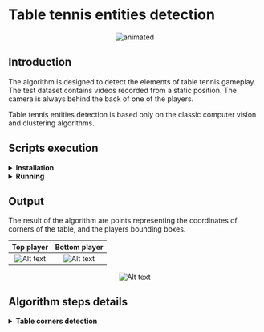 # Table tennis entities detection

<p align="center">
  <img src="resources/readme/base_detections.gif?raw=true" alt="animated" />
</p>

## Introduction
The algorithm is designed to detect the elements of table tennis gameplay.
The test dataset contains videos recorded from a static position. The camera is always behind the back of one of the players.


Table tennis entities detection is based only on the classic computer vision and clustering algorithms.

## Scripts execution 
<details>
<summary> <b>Installation</b> </summary>
Due to the use of only image operations and unsupervised clustering algorithms, the GPU is not required. 
To prepare the environment, just install the libraries from requirements.txt.
</details>
<details>
<summary> <b>Running</b> </summary>
Temporarily there is no specific script configuration. An example usage is in the main.py file.
</details>

## Output
The result of the algorithm are points representing the coordinates of corners of the table, and the players bounding boxes.



<div align="center">

|                             Top player                             |                              Bottom player                               |
|:------------------------------------------------------------------:|:------------------------------------------------------------------------:|
| ![Alt text](resources/readme/player_top.gif?raw=true "top player") | ![Alt text](resources/readme/player_bottom.gif?raw=true "bottom player") |


![Alt text](resources/readme/table.gif?raw=true "table")

</div>

## Algorithm steps details

<details>
<summary><b> Table corners detection </b></summary>

<details>
<summary> Table contours detection </summary>

### Table lines detection

#### Lines detection

Table lines detection is based on the Probabilistic Hough Transform. Successive frames are transformed and detected lines are saved in the mask. When iteration is done, the mask contains the table lines and excess lines detected outside the table.

<p align="center">
  <img src="resources/readme/lines_table.gif?raw=true" alt="animated" />
</p>

#### Choosing the right contours
On the finished mask, connected components are detected, and the component closest to the center of the image is selected.

<p align="center">
  <img src="resources/readme/lines_table_center.gif?raw=true" alt="animated" />
</p>


</details>

<details>
<summary> Table mask corner detections</summary>

### Lines parameters detection
<p align="center">
  <img src="resources/readme/lines_mask.gif?raw=true" alt="animated" />
</p>

#### General line detection
Mask lines detection is based on Hough Line Transform.

<p align="center">
  <img src="resources/readme/hough_line_transform.jpg?raw=true" alt="animated" />
</p>

#### Lines filtering
The algorithm filters redundant lines which rho and theta values ​​are close to each other.

<p align="center">
  <img src="resources/readme/hough_line_transform_filtered.jpg?raw=true" alt="animated" />
</p>

#### Lines clustering
The lines are clustered due to the angle of inclination. Clustering is done by the DBSCAN algorithm. Outlier lines are removed from lines list.

<p align="center">
  <img src="resources/readme/hough_line_transform_filtered_clustered.jpg?raw=true" alt="animated" />
</p>


### Lines intersection on a table

<p align="center">
  <img src="resources/readme/intersections.gif?raw=true" alt="animated" />
</p>

#### Intersections
All points of intersection between the horizontal and vertical lines are calculated basis on theta i rho of lines.

<p align="center">
  <img src="resources/readme/intersections.jpg?raw=true" alt="animated" />
</p>


#### Intersections clustering
The Intersections are clustered due to the position on the Cartesian plane. Clustering is done by the DBSCAN algorithm.

<p align="center">
  <img src="resources/readme/intersections_clusters.jpg?raw=true" alt="animated" />
</p>


#### Intersections clusters centroids
Intersection cluster centroids are calculated as the average of all existing points in the cluster.

<p align="center">
  <img src="resources/readme/intersections_centroids.jpg?raw=true" alt="animated" />
</p>

</details>



</details>
